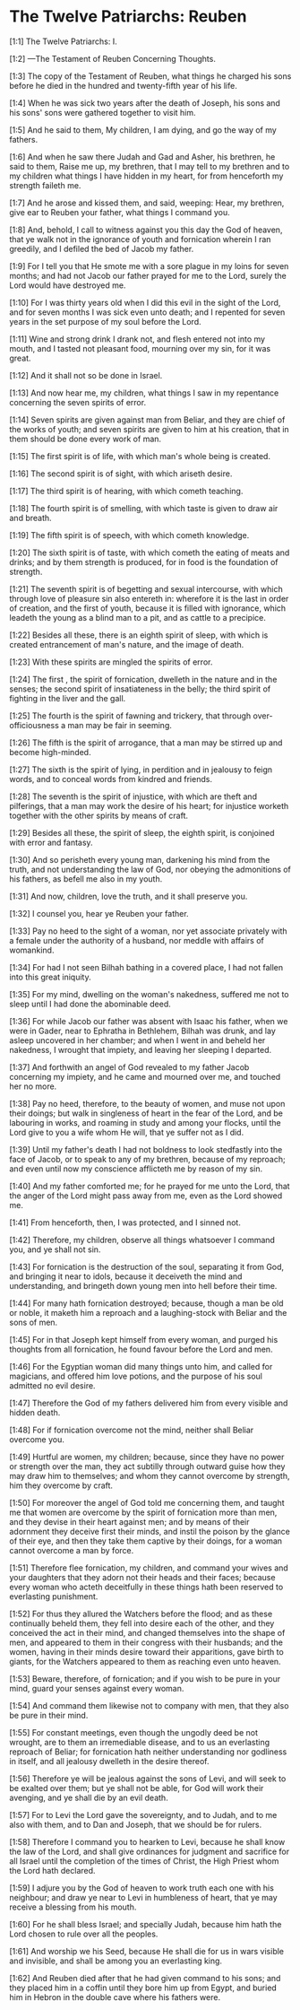 # The Twelve Patriarchs: Reuben

[1:1] The Twelve Patriarchs: I.

[1:2] —The Testament of Reuben Concerning Thoughts.

[1:3] The copy of the Testament of Reuben, what things he charged his sons before he died in the hundred and twenty-fifth year of his life.

[1:4] When he was sick two years after the death of Joseph, his sons and his sons' sons were gathered together to visit him.

[1:5] And he said to them, My children, I am dying, and go the way of my fathers.

[1:6] And when he saw there Judah and Gad and Asher, his brethren, he said to them, Raise me up, my brethren, that I may tell to my brethren and to my children what things I have hidden in my heart, for from henceforth my strength faileth me.

[1:7] And he arose and kissed them, and said, weeping:  Hear, my brethren, give ear to Reuben your father, what things I command you.

[1:8] And, behold, I call to witness against you this day the God of heaven, that ye walk not in the ignorance of youth and fornication wherein I ran greedily, and I defiled the bed of Jacob my father.

[1:9] For I tell you that He smote me with a sore plague in my loins for seven months; and had not Jacob our father prayed for me to the Lord, surely the Lord would have destroyed me.

[1:10] For I was thirty years old when I did this evil in the sight of the Lord, and for seven months I was sick even unto death; and I repented for seven years in the set purpose of my soul before the Lord.

[1:11] Wine and strong drink I drank not, and flesh entered not into my mouth, and I tasted not pleasant food, mourning over my sin, for it was great.

[1:12] And it shall not so be done in Israel.

[1:13] And now hear me, my children, what things I saw in my repentance concerning the seven spirits of error.

[1:14] Seven spirits are given against man from Beliar, and they are chief of the works of youth; and seven spirits are given to him at his creation, that in them should be done every work of man.

[1:15] The first  spirit is of life, with which man's whole being is created.

[1:16] The second  spirit is of sight, with which ariseth desire.

[1:17] The third  spirit is of hearing, with which cometh teaching.

[1:18] The fourth  spirit is of smelling, with which taste is given to draw air and breath.

[1:19] The fifth  spirit is of speech, with which cometh knowledge.

[1:20] The sixth  spirit is of taste, with which cometh the eating of meats and drinks; and by them strength is produced, for in food is the foundation of strength.

[1:21] The seventh  spirit is of begetting and sexual intercourse, with which through love of pleasure sin also entereth in:  wherefore it is the last in order of creation, and the first of youth, because it is filled with ignorance, which leadeth the young as a blind man to a pit, and as cattle to a precipice.

[1:22] Besides all these, there is an eighth  spirit of sleep, with which is created entrancement of man's nature, and the image of death.

[1:23] With these spirits are mingled the spirits of error.

[1:24] The first , the spirit of fornication, dwelleth in the nature and in the senses; the second  spirit of insatiateness in the belly; the third  spirit of fighting in the liver and the gall.

[1:25] The fourth  is the spirit of fawning and trickery, that through over-officiousness a man may be fair in seeming.

[1:26] The fifth  is the spirit of arrogance, that a man may be stirred up and become high-minded.

[1:27] The sixth  is the spirit of lying, in perdition and in jealousy to feign words, and to conceal words from kindred and friends.

[1:28] The seventh  is the spirit of injustice, with which are theft and pilferings, that a man may work the desire of his heart; for injustice worketh together with the other spirits by means of craft.

[1:29] Besides all these, the spirit of sleep, the eighth  spirit, is conjoined with error and fantasy.

[1:30] And so perisheth every young man, darkening his mind from the truth, and not understanding the law of God, nor obeying the admonitions of his fathers, as befell me also in my youth.

[1:31] And now, children, love the truth, and it shall preserve you.

[1:32] I counsel you, hear ye Reuben your father.

[1:33] Pay no heed to the sight of a woman, nor yet associate privately with a female under the authority of a husband, nor meddle with affairs of womankind.

[1:34] For had I not seen Bilhah bathing in a covered place, I had not fallen into this great iniquity.

[1:35] For my mind, dwelling on the woman's nakedness, suffered me not to sleep until I had done the abominable deed.

[1:36] For while Jacob our father was absent with Isaac his father, when we were in Gader, near to Ephratha in Bethlehem, Bilhah was drunk, and lay asleep uncovered in her chamber; and when I went in and beheld her nakedness, I wrought that impiety, and leaving her sleeping I departed.

[1:37] And forthwith an angel of God revealed to my father Jacob concerning my impiety, and he came and mourned over me, and touched her no more.

[1:38] Pay no heed, therefore, to the beauty of women, and muse not upon their doings; but walk in singleness of heart in the fear of the Lord, and be labouring in works, and roaming in study and among your flocks, until the Lord give to you a wife whom He will, that ye suffer not as I did.

[1:39] Until my father's death I had not boldness to look stedfastly into the face of Jacob, or to speak to any of my brethren, because of my reproach; and even until now my conscience afflicteth me by reason of my sin.

[1:40] And my father comforted me; for he prayed for me unto the Lord, that the anger of the Lord might pass away from me, even as the Lord showed me.

[1:41] From henceforth, then, I was protected, and I sinned not.

[1:42] Therefore, my children, observe all things whatsoever I command you, and ye shall not sin.

[1:43] For fornication is the destruction of the soul, separating it from God, and bringing it near to idols, because it deceiveth the mind and understanding, and bringeth down young men into hell before their time.

[1:44] For many hath fornication destroyed; because, though a man be old or noble, it maketh him a reproach and a laughing-stock with Beliar and the sons of men.

[1:45] For in that Joseph kept himself from every woman, and purged his thoughts from all fornication, he found favour before the Lord and men.

[1:46] For the Egyptian woman did many things unto him, and called for magicians, and offered him love potions, and the purpose of his soul admitted no evil desire.

[1:47] Therefore the God of my fathers delivered him from every visible and hidden death.

[1:48] For if fornication overcome not the mind, neither shall Beliar overcome you.

[1:49] Hurtful are women, my children; because, since they have no power or strength over the man, they act subtilly through outward guise how they may draw him to themselves; and whom they cannot overcome by strength, him they overcome by craft.

[1:50] For moreover the angel of God told me concerning them, and taught me that women are overcome by the spirit of fornication more than men, and they devise in their heart against men; and by means of their adornment they deceive first their minds, and instil the poison by the glance of their eye, and then they take them captive by their doings, for a woman cannot overcome a man by force.

[1:51] Therefore flee fornication, my children, and command your wives and your daughters that they adorn not their heads and their faces; because every woman who acteth deceitfully in these things hath been reserved to everlasting punishment.

[1:52] For thus they allured the Watchers before the flood; and as these continually beheld them, they fell into desire each of the other, and they conceived the act in their mind, and changed themselves into the shape of men, and appeared to them in their congress with their husbands; and the women, having in their minds desire toward their apparitions, gave birth to giants, for the Watchers appeared to them as reaching even unto heaven.

[1:53] Beware, therefore, of fornication; and if you wish to be pure in your mind, guard your senses against every woman.

[1:54] And command them likewise not to company with men, that they also be pure in their mind.

[1:55] For constant meetings, even though the ungodly deed be not wrought, are to them an irremediable disease, and to us an everlasting reproach of Beliar; for fornication hath neither understanding nor godliness in itself, and all jealousy dwelleth in the desire thereof.

[1:56] Therefore ye will be jealous against the sons of Levi, and will seek to be exalted over them; but ye shall not be able, for God will work their avenging, and ye shall die by an evil death.

[1:57] For to Levi the Lord gave the sovereignty, and to Judah, and to me also with them, and to Dan and Joseph, that we should be for rulers.

[1:58] Therefore I command you to hearken to Levi, because he shall know the law of the Lord, and shall give ordinances for judgment and sacrifice for all Israel until the completion of the times of Christ, the High Priest whom the Lord hath declared.

[1:59] I adjure you by the God of heaven to work truth each one with his neighbour; and draw ye near to Levi in humbleness of heart, that ye may receive a blessing from his mouth.

[1:60] For he shall bless Israel; and specially Judah, because him hath the Lord chosen to rule over all the peoples.

[1:61] And worship we his Seed, because He shall die for us in wars visible and invisible, and shall be among you an everlasting king.

[1:62] And Reuben died after that he had given command to his sons; and they placed him in a coffin until they bore him up from Egypt, and buried him in Hebron in the double cave where his fathers were.

